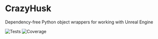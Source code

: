 # CrazyHusk
Dependency-free Python object wrappers for working with Unreal Engine

![Tests](https://github.com/nhaines-pro/python-crazyhusk/actions/workflows/tests.yml/badge.svg)
![Coverage](https://github.com/nhaines-pro/python-crazyhusk/actions/workflows/tests.yml/coverage.svg)
